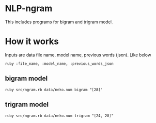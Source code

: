 # NLP-ngram

This includes programs for bigram and trigram model.

# How it works

Inputs are data file name, model name, previous words (json).
Like below

```
ruby :file_name, :model_name, :previous_words_json
```

## bigram model

```
ruby src/ngram.rb data/neko.num bigram "[28]"
```

## trigram model

```
ruby src/ngram.rb data/neko.num trigram "[24, 28]"
```
